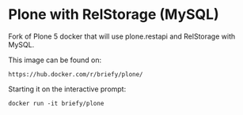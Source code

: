 # Plone with RelStorage (MySQL)

Fork of Plone 5 docker that will use plone.restapi and RelStorage with MySQL.

This image can be found on:

	https://hub.docker.com/r/briefy/plone/

Starting it on the interactive prompt:

	docker run -it briefy/plone
